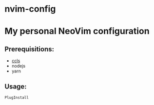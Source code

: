 # nvim-config
My personal NeoVim configuration
===========================
## Prerequisitions:
* [ccls](https://github.com/MaskRay/ccls)
* nodejs
* yarn
## Usage:
```vim
PlugInstall
```
